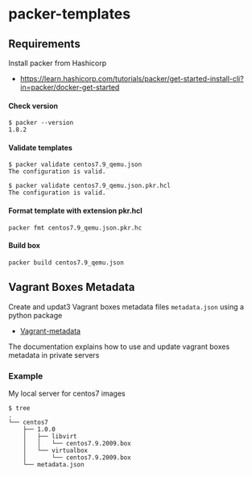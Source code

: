 # packer-templates

## Requirements
Install packer from Hashicorp
* https://learn.hashicorp.com/tutorials/packer/get-started-install-cli?in=packer/docker-get-started


#### Check version
```
$ packer --version
1.8.2                                                                 
```

#### Validate templates
```
$ packer validate centos7.9_qemu.json
The configuration is valid.                            

$ packer validate centos7.9_qemu.json.pkr.hcl
The configuration is valid.                          

```

#### Format template with extension pkr.hcl

```
packer fmt centos7.9_qemu.json.pkr.hc
```


#### Build box
```
packer build centos7.9_qemu.json
```


## Vagrant Boxes Metadata

Create and updat3 Vagrant boxes metadata files `metadata.json` using a python package
* [Vagrant-metadata](https://pypi.org/project/vagrant-metadata/)

The documentation explains how to use and update vagrant boxes metadata in private servers

### Example
My local server for centos7 images

```
$ tree
.
└── centos7
    ├── 1.0.0
    │	├── libvirt
    │	│	└── centos7.9.2009.box
    │	└── virtualbox
    │		└── centos7.9.2009.box
    └── metadata.json

```